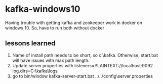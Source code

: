 # kafka-windows10

Having trouble with getting kafka and zookeeper work in docker on windows 10.  So, have to run both without docker


## lessons learned

1. Name of install path needs to be short, so c:\kafka.  Otherwise, start.bat will have issues with max path length.
2. Update server.properties with
   listeners=PLAINTEXT://localhost:9092
   log.dirs=C:\kafka\logs
3. go to bin/window
   kafka-server-start.bat  ..\\..\config\server.properties
